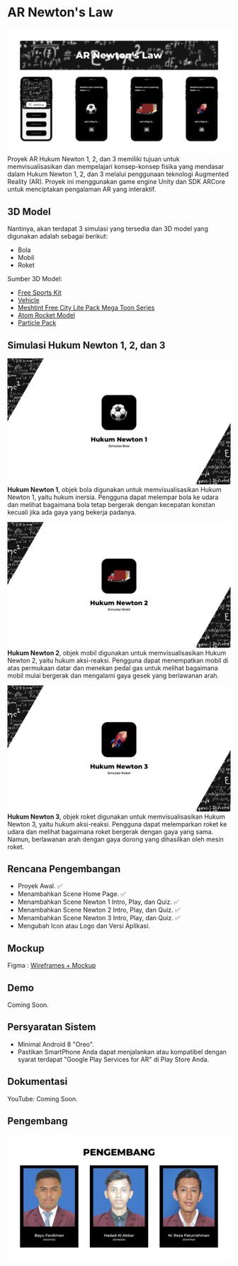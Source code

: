 # AR Newton's Law

![Thumbnail AR Newton's Law](./Thumbnail_AR_Newton_Law.png)
Proyek AR Hukum Newton 1, 2, dan 3 memiliki tujuan untuk memvisualisasikan dan mempelajari konsep-konsep fisika yang mendasar dalam Hukum Newton 1, 2, dan 3 melalui penggunaan teknologi Augmented Reality (AR). Proyek ini menggunakan game engine Unity dan SDK ARCore untuk menciptakan pengalaman AR yang interaktif.

## 3D Model

Nantinya, akan terdapat 3 simulasi yang tersedia dan 3D model yang digunakan adalah sebagai berikut:

- Bola
- Mobil
- Roket

Sumber 3D Model:
- [Free Sports Kit](https://assetstore.unity.com/packages/3d/characters/free-sports-kit-239377)
- [Vehicle](https://learn.unity.com/tutorial/set-up-your-first-project-in-unity?uv=2021.3&projectId=5caccdfbedbc2a3cef0efe63)
- [Meshtint Free City Lite Pack Mega Toon Series](https://assetstore.unity.com/packages/3d/environments/urban/meshtint-free-city-lite-pack-mega-toon-series-152378)
- [Atom Rocket Model](https://assetstore.unity.com/packages/3d/vehicles/space/atom-rocket-model-140021)
- [Particle Pack](https://assetstore.unity.com/packages/vfx/particles/particle-pack-127325)

## Simulasi Hukum Newton 1, 2, dan 3

![Thumbnail Hukum Newton 1](./Thumbnail_Hukum_Newton_1.png)
**Hukum Newton 1**, objek bola digunakan untuk memvisualisasikan Hukum Newton 1, yaitu hukum inersia. Pengguna dapat melempar bola ke udara dan melihat bagaimana bola tetap bergerak dengan kecepatan konstan kecuali jika ada gaya yang bekerja padanya.

![Thumbnail Hukum Newton 2](./Thumbnail_Hukum_Newton_2.png)
**Hukum Newton 2**, objek mobil digunakan untuk memvisualisasikan Hukum Newton 2, yaitu hukum aksi-reaksi. Pengguna dapat menempatkan mobil di atas permukaan datar dan menekan pedal gas untuk melihat bagaimana mobil mulai bergerak dan mengalami gaya gesek yang berlawanan arah.

![Thumbnail Hukum Newton 3](./Thumbnail_Hukum_Newton_3.png)
**Hukum Newton 3**, objek roket digunakan untuk memvisualisasikan Hukum Newton 3, yaitu hukum aksi-reaksi. Pengguna dapat melemparkan roket ke udara dan melihat bagaimana roket bergerak dengan gaya yang sama. Namun, berlawanan arah dengan gaya dorong yang dihasilkan oleh mesin roket.

## Rencana Pengembangan

- Proyek Awal. ✅
- Menambahkan Scene Home Page. ✅
- Menambahkan Scene Newton 1 Intro, Play, dan Quiz. ✅
- Menambahkan Scene Newton 2 Intro, Play, dan Quiz. ✅
- Menambahkan Scene Newton 3 Intro, Play, dan Quiz. ✅
- Mengubah Icon atau Logo dan Versi Aplikasi.

## Mockup

Figma : [Wireframes + Mockup](https://www.figma.com/file/nbnUcL2L7NkyHyptQOgRMF/AR-Newton's-Law?type=design&node-id=302%3A9&t=umw56azSORDk3k07-1)

## Demo

Coming Soon.

## Persyaratan Sistem

- Minimal Android 8 "Oreo".
- Pastikan SmartPhone Anda dapat menjalankan atau kompatibel dengan syarat terdapat "Google Play Services for AR" di Play Store Anda.

## Dokumentasi

YouTube: Coming Soon.

## Pengembang

![Thumbnail Pengembang](./Thumbnail_Pengembang.png)
